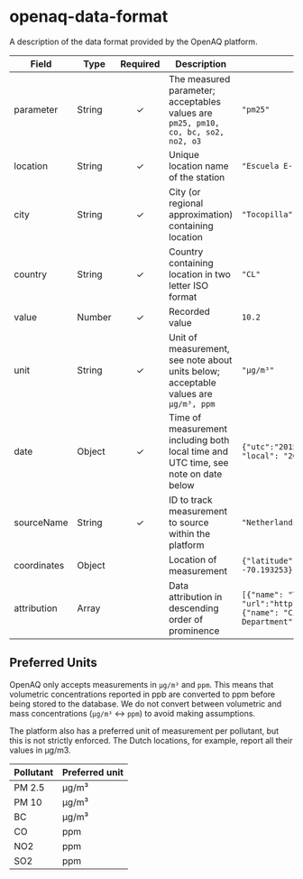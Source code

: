 # openaq-data-format
A description of the data format provided by the OpenAQ platform.

|Field|Type|Required|Description|Example|
|---|---|:---:|---|---|
|parameter|String|✓|The measured parameter; acceptables values are `pm25, pm10, co, bc, so2, no2, o3`|`"pm25"`|
|location|String|✓|Unique location name of the station|`"Escuela E-10"`|
|city|String|✓|City (or regional approximation) containing location|`"Tocopilla"`|
|country|String|✓|Country containing location in two letter ISO format|`"CL"`|
|value|Number|✓|Recorded value|`10.2`|
|unit|String|✓|Unit of measurement, see note about units below; acceptable values are `µg/m³, ppm`|`"µg/m³"`|
|date|Object|✓|Time of measurement including both local time and UTC time, see note on date below|`{"utc":"2015-10-26T17:00:00.000Z", "local": "2015-10-26T14:00:00-03:00"}`|
|sourceName|String|✓|ID to track measurement to source within the platform|`"Netherlands"`|
|coordinates|Object||Location of measurement|`{"latitude": -22.087, "longitude": -70.193253}`|
|attribution|Array||Data attribution in descending order of prominence|`[{"name": "TCEQ", "url":"http://www.tceq.state.tx.us"}, {"name": "City of Houston Health Department"}]`|

## Preferred Units
OpenAQ only accepts measurements in `µg/m³` and `ppm`. This means that volumetric concentrations reported in ppb are converted to ppm before being stored to the database. We do not convert between volumetric and mass concentrations (`µg/m³` <-> `ppm`) to avoid making assumptions.

The platform also has a preferred unit of measurement per pollutant, but this is not strictly enforced. The Dutch locations, for example, report all their values in µg/m3.

|Pollutant|Preferred unit|
|---|---|
|PM 2.5|µg/m³|
|PM 10|µg/m³|
|BC|µg/m³|
|CO|ppm|
|NO2|ppm|
|SO2|ppm|
